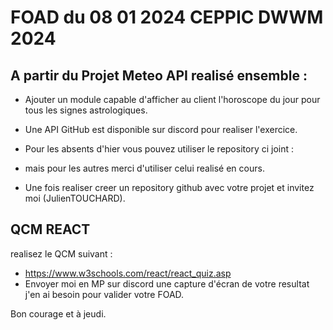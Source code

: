 # FOAD du 08 01 2024 CEPPIC DWWM 2024

## A partir du Projet Meteo API realisé ensemble :

- Ajouter un module capable d'afficher au client l'horoscope du jour pour tous les signes astrologiques.
- Une API GitHub est disponible sur discord pour realiser l'exercice.
- Pour les absents d'hier vous pouvez utiliser le repository ci joint :

-  mais pour les autres merci d'utiliser celui realisé en cours.
-  Une fois realiser creer un repository github avec votre projet et invitez moi (JulienTOUCHARD). 

## QCM REACT

realisez le QCM suivant :
- https://www.w3schools.com/react/react_quiz.asp
- Envoyer moi en MP sur discord une capture d'écran de votre resultat j'en ai besoin pour valider votre FOAD.

Bon courage et à jeudi.

